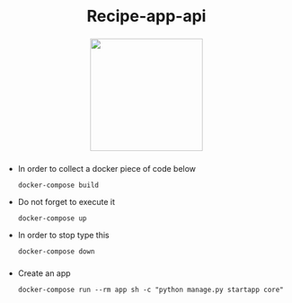 <br clear="both">

<h1 align="center">Recipe-app-api</h1>

###


###

<div align="center">
  <img height="200" src="https://i.imgflip.com/7sc1bb.jpg" />
</div>

###

###

- In order to collect a docker piece of code below

      docker-compose build 


- Do not forget to execute it

      docker-compose up 


- In order to stop type this

      docker-compose down
###

- Create an app


      docker-compose run --rm app sh -c "python manage.py startapp core"
